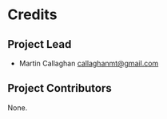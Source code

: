 Credits
=======

Project Lead
----------------

* Martin Callaghan <callaghanmt@gmail.com>

Project Contributors
------------

None.
